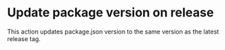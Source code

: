 # Update package version on release

This action updates package.json version to the same version as the latest release tag.